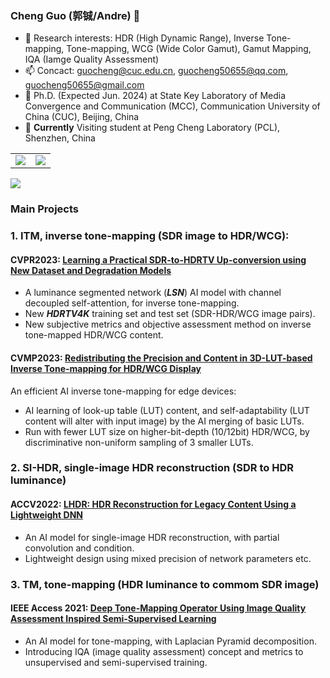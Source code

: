 ### Cheng Guo (郭铖/Andre) 👋
- 📕 Research interests: HDR (High Dynamic Range), Inverse Tone-mapping, Tone-mapping, WCG (Wide Color Gamut), Gamut Mapping, IQA (Iamge Quality Assessment)
- 📫 Concact: guocheng@cuc.edu.cn, guocheng50655@qq.com, guocheng50655@gmail.com
- 🔭 Ph.D. (Expected Jun. 2024) at State Key Laboratory of Media Convergence and Communication (MCC), Communication University of China (CUC), Beijing, China
- 🌱 **Currently** Visiting student at Peng Cheng Laboratory (PCL), Shenzhen, China

<body>
<table id="tbl" border=1 width="75%" rules=none frame=void>
  <td><img src="https://github-readme-stats.vercel.app/api?username=andreguo&show_icons=true&hide=issues&theme=dark&hide_title=false" ></td>
  <td><img src="https://github-readme-stats.vercel.app/api/top-langs/?username=andreguo&layout=compact&theme=dark&hide_title=false" ></td>
</table>
<a href="https://clustrmaps.com/site/1byto"  title="Visit tracker"><img src="//www.clustrmaps.com/map_v2.png?d=iy7jYIXQNVb1iNdYojK10gphv9Ehd64poFK31f-rnIk&cl=ffffff"/></a>
</body>

<!--
**AndreGuo/andreguo** is a ✨ _special_ ✨ repository because its `README.md` (this file) appears on your GitHub profile.

Here are some ideas to get you started:

- 🔭 I’m currently working on ...
- 🌱 I’m currently learning ...
- 👯 I’m looking to collaborate on ...
- 🤔 I’m looking for help with ...
- 💬 Ask me about ...
- 📫 How to reach me: ...
- 😄 Pronouns: ...
- ⚡ Fun fact: ...
-->

### Main Projects
### 1. ITM, inverse tone-mapping (SDR image to HDR/WCG):
#### **CVPR2023**: [Learning a Practical SDR-to-HDRTV Up-conversion using New Dataset and Degradation Models](https://github.com/AndreGuo/HDRTVDM)
+ A luminance segmented network (***LSN***) AI model with channel decoupled self-attention, for inverse tone-mapping.
+ New ***HDRTV4K*** training set and test set (SDR-HDR/WCG image pairs).
+ New subjective metrics and objective assessment method on inverse tone-mapped HDR/WCG content.

#### **CVMP2023**: [Redistributing the Precision and Content in 3D-LUT-based Inverse Tone-mapping for HDR/WCG Display](https://github.com/AndreGuo/ITMLUT)
An efficient AI inverse tone-mapping for edge devices:
+ AI learning of look-up table (LUT) content, and self-adaptability (LUT content will alter with input image) by the AI merging of basic LUTs.
+ Run with fewer LUT size on higher-bit-depth (10/12bit) HDR/WCG, by discriminative non-uniform sampling of 3 smaller LUTs.

### 2. SI-HDR, single-image HDR reconstruction (SDR to HDR luminance)
#### **ACCV2022**: [LHDR: HDR Reconstruction for Legacy Content Using a Lightweight DNN](https://github.com/AndreGuo/LHDR)
+ An AI model for single-image HDR reconstruction, with partial convolution and condition.
+ Lightweight design using mixed precision of network parameters etc.

### 3. TM, tone-mapping (HDR luminance to commom SDR image)
#### **IEEE Access 2021**: [Deep Tone-Mapping Operator Using Image Quality Assessment Inspired Semi-Supervised Learning](https://github.com/AndreGuo/IQATM)
+ An AI model for tone-mapping, with Laplacian Pyramid decomposition.
+ Introducing IQA (image quality assessment) concept and metrics to unsupervised and semi-supervised training.
